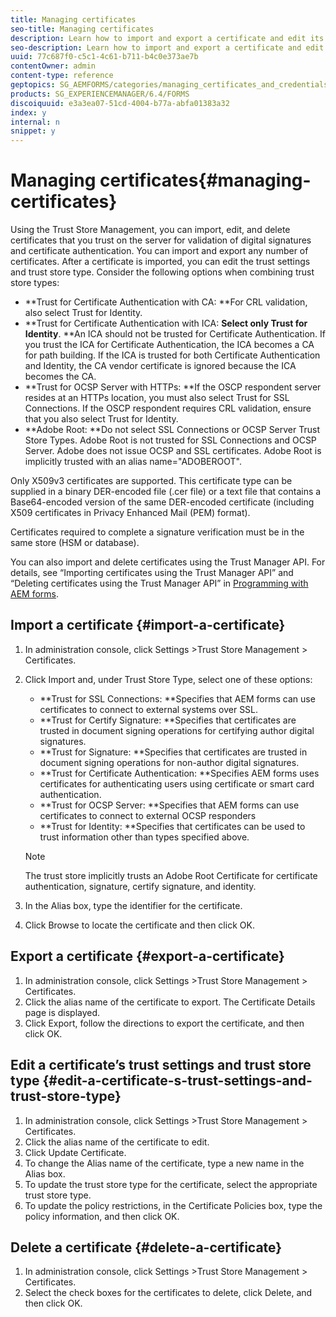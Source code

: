 ```yaml
---
title: Managing certificates
seo-title: Managing certificates
description: Learn how to import and export a certificate and edit its trust settings.
seo-description: Learn how to import and export a certificate and edit its trust settings.
uuid: 77c687f0-c5c1-4c61-b711-b4c0e373ae7b
contentOwner: admin
content-type: reference
geptopics: SG_AEMFORMS/categories/managing_certificates_and_credentials
products: SG_EXPERIENCEMANAGER/6.4/FORMS
discoiquuid: e3a3ea07-51cd-4004-b77a-abfa01383a32
index: y
internal: n
snippet: y
---
```


# Managing certificates{#managing-certificates}

Using the Trust Store Management, you can import, edit, and delete certificates that you trust on the server for validation of digital signatures and certificate authentication. You can import and export any number of certificates. After a certificate is imported, you can edit the trust settings and trust store type. Consider the following options when combining trust store types:

* **Trust for Certificate Authentication with CA: **For CRL validation, also select Trust for Identity.
* **Trust for Certificate Authentication with ICA: **Select only Trust for Identity**. **An ICA should not be trusted for Certificate Authentication. If you trust the ICA for Certificate Authentication, the ICA becomes a CA for path building. If the ICA is trusted for both Certificate Authentication and Identity, the CA vendor certificate is ignored because the ICA becomes the CA.
* **Trust for OCSP Server with HTTPs: **If the OSCP respondent server resides at an HTTPs location, you must also select Trust for SSL Connections. If the OSCP respondent requires CRL validation, ensure that you also select Trust for Identity.
* **Adobe Root: **Do not select SSL Connections or OCSP Server Trust Store Types. Adobe Root is not trusted for SSL Connections and OCSP Server. Adobe does not issue OCSP and SSL certificates. Adobe Root is implicitly trusted with an alias name="ADOBEROOT".

Only X509v3 certificates are supported. This certificate type can be supplied in a binary DER-encoded file (.cer file) or a text file that contains a Base64-encoded version of the same DER-encoded certificate (including X509 certificates in Privacy Enhanced Mail (PEM) format).

Certificates required to complete a signature verification must be in the same store (HSM or database).

You can also import and delete certificates using the Trust Manager API. For details, see “Importing certificates using the Trust Manager API” and “Deleting certificates using the Trust Manager API” in [Programming with AEM forms](http://www.adobe.com/go/learn_aemforms_programming_63).

## Import a certificate {#import-a-certificate}

1. In administration console, click Settings &gt;Trust Store Management &gt; Certificates.
1. Click Import and, under Trust Store Type, select one of these options:

    * **Trust for SSL Connections: **Specifies that AEM forms can use certificates to connect to external systems over SSL. 
    * **Trust for Certify Signature: **Specifies that certificates are trusted in document signing operations for certifying author digital signatures. 
    * **Trust for Signature: **Specifies that certificates are trusted in document signing operations for non-author digital signatures. 
    * **Trust for Certificate Authentication: **Specifies AEM forms uses certificates for authenticating users using certificate or smart card authentication.
    * **Trust for OCSP Server: **Specifies that AEM forms can use certificates to connect to external OCSP responders
    * **Trust for Identity: **Specifies that certificates can be used to trust information other than types specified above.

   >[!NOTE]
   >
   >The trust store implicitly trusts an Adobe Root Certificate for certificate authentication, signature, certify signature, and identity.

1. In the Alias box, type the identifier for the certificate.
1. Click Browse to locate the certificate and then click OK.

## Export a certificate {#export-a-certificate}

1. In administration console, click Settings &gt;Trust Store Management &gt; Certificates. 
1. Click the alias name of the certificate to export. The Certificate Details page is displayed.
1. Click Export, follow the directions to export the certificate, and then click OK.

## Edit a certificate’s trust settings and trust store type {#edit-a-certificate-s-trust-settings-and-trust-store-type}

1. In administration console, click Settings &gt;Trust Store Management &gt; Certificates. 
1. Click the alias name of the certificate to edit.
1. Click Update Certificate.
1. To change the Alias name of the certificate, type a new name in the Alias box.
1. To update the trust store type for the certificate, select the appropriate trust store type.
1. To update the policy restrictions, in the Certificate Policies box, type the policy information, and then click OK.

## Delete a certificate {#delete-a-certificate}

1. In administration console, click Settings &gt;Trust Store Management &gt; Certificates.
1. Select the check boxes for the certificates to delete, click Delete, and then click OK.

